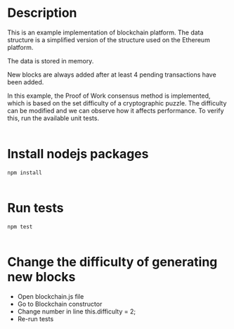 # Description <br>

This is an example implementation of blockchain platform. The data structure is a simplified version of the structure used on the Ethereum platform.<br>

The data is stored in memory. <br>

New blocks are always added after at least 4 pending transactions have been added.<br>

In this example, the Proof of Work consensus method is implemented, which is based on the set difficulty of a cryptographic puzzle. The difficulty can be modified and we can observe how it affects performance. To verify this, run the available unit tests.<br><br>

# Install nodejs packages <br>

`npm install`
<br><br>

# Run tests <br>

`npm test`
<br><br>

# Change the difficulty of generating new blocks <br>

- Open blockchain.js file
- Go to Blockchain constructor
- Change number in line this.difficulty = 2;
- Re-run tests
